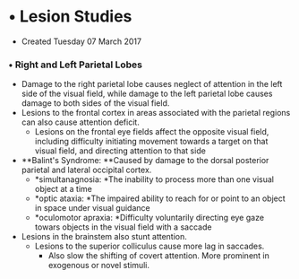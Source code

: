 # • Lesion Studies

* Created Tuesday 07 March 2017


### • Right and Left Parietal Lobes

* Damage to the right parietal lobe causes neglect of attention in the left side of the visual field, while damage to the left parietal lobe causes damage to both sides of the visual field.
* Lesions to the frontal cortex in areas associated with the parietal regions can also cause attention deficit.
	* Lesions on the frontal eye fields affect the opposite visual field, including difficulty initiating movement towards a target on that visual field, and directing attention to that side
* **Balint's Syndrome: **Caused by damage to the dorsal posterior parietal and lateral occipital cortex.
	* *simultanagnosia:	*The inability to process more than one visual object at a time
	* *optic ataxia:	*The impaired ability to reach for or point to an object in space under visual guidance
	* *oculomotor apraxia:	*Difficulty voluntarily directing eye gaze towars objects in the visual field with a saccade
* Lesions in the brainstem also stunt attention.
	* Lesions to the superior colliculus cause more lag in saccades.
		* Also slow the shifting of covert attention. More prominent in exogenous or novel stimuli.




